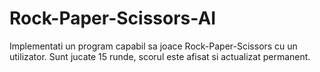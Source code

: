 # Rock-Paper-Scissors-AI
Implementati un program capabil sa joace Rock-Paper-Scissors cu un utilizator. Sunt jucate 15 runde, scorul este afisat si actualizat permanent.
